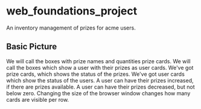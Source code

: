 # web_foundations_project
An inventory management of prizes for acme users.

## Basic Picture

We will call the boxes with prize names and quantities prize cards.
We will call the boxes which show a user with their prizes as user cards.
We've got prize cards, which shows the status of the prizes.
We've got user cards which show the status of the users.
A user can have their prizes increased, if there are prizes available.
A user can have their prizes decreased, but not below zero.
Changing the size of the browser window changes how many cards are visible per row.

## 